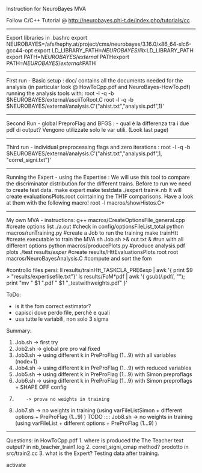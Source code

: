 Instruction for NeuroBayes MVA

Follow C/C++ Tutorial @ http://neurobayes.phi-t.de/index.php/tutorials/cc

-----------------------------------------------------------
Export libraries in .bashrc
export NEUROBAYES=/afs/hephy.at/project/cms/neurobayes/3.16.0/x86_64-slc6-gcc44-opt
export LD_LIBRARY_PATH=$NEUROBAYES/lib:$LD_LIBRARY_PATH
export PATH=$NEUROBAYES/external:$PATHexport PATH=$NEUROBAYES/external:$PATH

-----------------------------------------------------------
First run - Basic setup :
	doc/ contains all the documents needed for the analysis (in particular look @ HowToCpp.pdf and NeuroBayes-HowTo.pdf)
	running the analysis tools with:
		root -l -q -b $NEUROBAYES/external/asciiToRoot.C
		root -l -q -b $NEUROBAYES/external/analysis.C'("ahist.txt","analysis.pdf",1)'


-----------------------------------------------------------
Second Run - global PreproFlag and BFGS :
	- qual è la differenza tra i due pdf di output? Vengono utilizzate solo le var utili. (Look last page)

-----------------------------------------------------------
Third run - individual preprocessing flags and zero iterations :
		root -l -q -b $NEUROBAYES/external/analysis.C'("ahist.txt","analysis.pdf",1, "correl_signi.txt")'

-----------------------------------------------------------
Running the Expert - using the Expertise :
	We will use this tool to compare the discriminator distribution for the different trains.
	Before to run we need to create test data.
		make expert
		make testdata
		./expert train∗.nb
	It will create evaluationsPlots.root cointaining the TH1F comparisons.
	Have a look at them with the following macro!
		root -l macros/showHistos.C+






-----------------------------------------------------------
My own MVA - instructions:
  g++ macros/CreateOptionsFile_general.cpp	#create options list
  ./a.out					#check in config/optionsFileList_total
  python macros/runTraining.py			#create a Job to run the training 
  make trainHtt					#create executable to train the MVA
  sh Job.sh >& out.txt &			#run with all different options
  python macros/producePlots.py			#produce analysis.pdf plots
  ./test results/*exper*			#create results/HttEvaluationsPlots.root 
  root macros/NeuroBayesAnalysis.C		#compute and sort the fom 

  #controllo files persi:
  ll results/trainHtt_TASKCLA_PRE6*exp* | awk '{ print $9 > "results/expertisefile.txt"}'
  ls results/FoM*pdf | awk '{ gsub(/.pdf/, ""); print "mv " $1 ".pdf " $1 "_testwithweights.pdf" }'

ToDo:
- is it the fom correct estimator?
- capisci dove perdo file, perchè e quali
- usa tutte le variabili, non solo 3 sigma

Summary:
1) Job.sh  -> first try
2) Job2.sh -> global pre pro val fixed
3) Job3.sh -> using different k in PreProFlag (1...9) with all variables (node+1)
3) Job4.sh -> using different k in PreProFlag (1...9) with reduced variables
3) Job5.sh -> using different k in PreProFlag (1...9) with Simon preproflags
3) Job6.sh -> using different k in PreProFlag (1...9) with Simon preproflags + SHAPE OFF config
4)         -> prova no weights in training 
4) Job7.sh -> no weights in training (using varFileListSimon + different options + PreProFlag (1...9) )
 TODO :::: Job8.sh -> no weights in training (using varFileList + different options + PreProFlag (1...9) )

-----------------------------------------------------------
Questions:
	in HowToCpp.pdf 
	1. where is produced the The Teacher text output? in nb_teacher_train1.log
	2. correl_signi_cmap method? prodotto in src/train2.cc
	3. what is the Expert? Testing data after training.



activate
